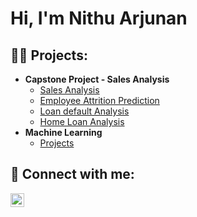 <h1>Hi, I'm Nithu Arjunan <br/>
  
<h2>👨‍💻 Projects:</h2>

- <b>Capstone Project - Sales Analysis </b>
  - [Sales Analysis](https://github.com/Nithu-Arjunan/Sales-Forecasting)
  - [Employee Attrition Prediction](https://github.com/Nithu-Arjunan/Employee-Attrition-Prediction)
  - [Loan default Analysis](https://github.com/Nithu-Arjunan/Loan-default-Analysis)
  - [Home Loan Analysis](https://github.com/Nithu-Arjunan/HomeLoan-Analysis)
- <b>Machine Learning</b>
  - [Projects](https://github.com/Nithu-Arjunan/Machine-Learning) <b><i></b></i>
  



<h2> 🤳 Connect with me:</h2>

[<img align="left" alt="JoshMadakor | LinkedIn" width="22px" src="https://cdn.jsdelivr.net/npm/simple-icons@v3/icons/linkedin.svg" />][linkedin]

[linkedin]: https://linkedin.com/in/nithu-arjunan

